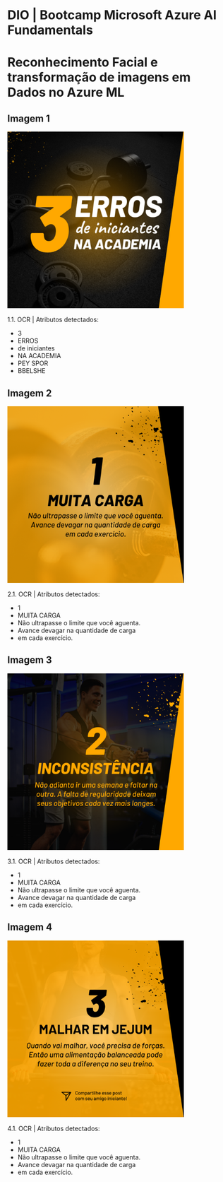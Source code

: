 # DIO | Bootcamp Microsoft Azure AI Fundamentals
# Reconhecimento Facial e transformação de imagens em Dados no Azure ML

## Imagem 1

<img src="./inputs/1.png" width="400px" />

1.1. OCR | Atributos detectados:
- 3
- ERROS
- de iniciantes
- NA ACADEMIA
- PEY SPOR
- BBELSHE

## Imagem 2

<img src="./inputs/2.png" width="400px" />

2.1. OCR | Atributos detectados:
- 1
- MUITA CARGA
- Não ultrapasse o limite que você aguenta.
- Avance devagar na quantidade de carga
- em cada exercício.

## Imagem 3

<img src="./inputs/3.png" width="400px" />

3.1. OCR | Atributos detectados:
- 1
- MUITA CARGA
- Não ultrapasse o limite que você aguenta.
- Avance devagar na quantidade de carga
- em cada exercício.

## Imagem 4

<img src="./inputs/4.png" width="400px" />

4.1. OCR | Atributos detectados:
- 1
- MUITA CARGA
- Não ultrapasse o limite que você aguenta.
- Avance devagar na quantidade de carga
- em cada exercício.

